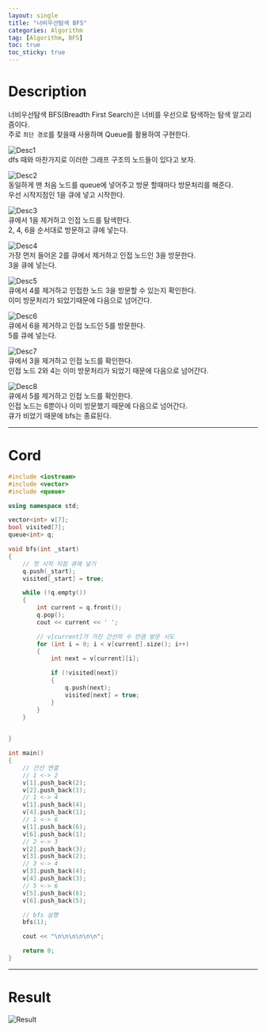 ```yaml
---
layout: single
title: "너비우선탐색 BFS"
categories: Algorithm
tag: [Algorithm, BFS]
toc: true
toc_sticky: true
---
```


# Description
너비우선탐색 BFS(Breadth First Search)은 너비를 우선으로 탐색하는 탐색 알고리즘이다.  
주로 `최단 경로`를 찾을때 사용하며 Queue를 활용하여 구현한다.  


![Desc1](https://user-images.githubusercontent.com/97664446/184677915-551278c4-2ef8-4225-a22a-ed16144ee912.PNG)  
dfs 때와 마찬가지로 이러한 그래프 구조의 노드들이 있다고 보자.  

![Desc2](https://user-images.githubusercontent.com/97664446/184677917-1741f50b-4448-4ac6-a8ef-8a223e08e580.PNG)  
동일하게 맨 처음 노드를 queue에 넣어주고 방문 할때마다 방문처리를 해준다.  
우선 시작지점인 1을 큐에 넣고 시작한다.   

![Desc3](https://user-images.githubusercontent.com/97664446/184677921-2099a192-5d23-4bfc-abc6-0b39435a0bc8.PNG)  
큐에서 1을 제거하고 인접 노드를 탐색한다.  
2, 4, 6을 순서대로 방문하고 큐에 넣는다.    

![Desc4](https://user-images.githubusercontent.com/97664446/184677924-f580e0b2-6369-4f72-b30a-5bccd16a0592.PNG)  
가장 먼저 들어온 2를 큐에서 제거하고 인접 노드인 3을 방문한다.  
3을 큐에 넣는다.   

![Desc5](https://user-images.githubusercontent.com/97664446/184677928-65d77e59-2098-4226-8f4b-04cee46c9ec3.PNG)  
큐에서 4를 제거하고 인접한 노드 3을 방문할 수 있는지 확인한다.  
이미 방문처리가 되었기때문에 다음으로 넘어간다.  

![Desc6](https://user-images.githubusercontent.com/97664446/184677929-21e7b54f-a751-4ff5-afee-da54caa05c5b.PNG)  
큐에서 6을 제거하고 인접 노드인 5를 방문한다.  
5를 큐에 넣는다.    

![Desc7](https://user-images.githubusercontent.com/97664446/184677932-c83b4b52-8e2d-404e-8bb1-a29b1bfe3f9d.PNG)  
큐에서 3을 제거하고 인접 노드를 확인한다.  
인접 노드 2와 4는 이미 방문처리가 되었기 때문에 다음으로 넘어간다.  

![Desc8](https://user-images.githubusercontent.com/97664446/184677910-0e0e90f5-0d62-430e-a22d-29fe6ba023a2.PNG)  
큐에서 5를 제거하고 인접 노드를 확인한다.  
인접 노드는 6뿐이나 이미 방문했기 때문에 다음으로 넘어간다.  
큐가 비었기 때문에 bfs는 종료된다.  

***
# Cord
```c++
#include <iostream>
#include <vector>
#include <queue>

using namespace std;

vector<int> v[7];
bool visited[7];
queue<int> q;

void bfs(int _start)
{
	// 첫 시작 지점 큐에 넣기
	q.push(_start);
	visited[_start] = true;

	while (!q.empty())
	{
		int current = q.front();
		q.pop();
		cout << current << ' ';

		// v[current]가 가진 간선의 수 만큼 방문 시도 
		for (int i = 0; i < v[current].size(); i++)
		{
			int next = v[current][i];

			if (!visited[next])
			{
				q.push(next);
				visited[next] = true;
			}
		}
	}

	
}

int main()
{
	// 간선 연결
	// 1 <-> 2
	v[1].push_back(2);
	v[2].push_back(1);
	// 1 <-> 4
	v[1].push_back(4);
	v[4].push_back(1);
	// 1 <-> 6
	v[1].push_back(6);
	v[6].push_back(1);
	// 2 <-> 3
	v[2].push_back(3);
	v[3].push_back(2);
	// 3 <-> 4
	v[3].push_back(4);
	v[4].push_back(3);
	// 5 <-> 6
	v[5].push_back(6);
	v[6].push_back(5);

	// bfs 실행
	bfs(1);

	cout << "\n\n\n\n\n\n";

	return 0;
}
```

***

# Result
![Result](https://user-images.githubusercontent.com/97664446/184678089-cf36cdb3-6976-4f5d-a3cc-69252d53c09d.PNG)